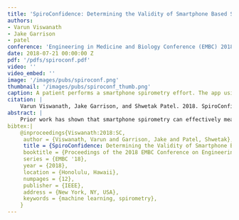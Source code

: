 ```yaml
---
title: 'SpiroConfidence: Determining the Validity of Smartphone Based Spirometry Using Machine Learning'
authors:
- Varun Viswanath
- Jake Garrison
- patel
conference: 'Engineering in Medicine and Biology Conference (EMBC) 2018'
date: 2018-07-21 00:00:00 Z
pdf: '/pdfs/spiroconf.pdf'
video: ''
video_embed: ''
image: '/images/pubs/spiroconf.png'
thumbnail: '/images/pubs/spiroconf_thumb.png'
caption: A patient performs a smartphone spirometry effort. The app using our proposed method recognizes that there was too much background noise, so it rejected the effort from analysis.
citation: |
    Varun Viswanath, Jake Garrison, and Shwetak Patel. 2018. SpiroConfidence: Determining the Validity of Smartphone Based Spirometry Using Machine Learning. In Proceedings of the 2018 EMBC Conference on Engineering in Medicine and Biology Conference (EMBC '18). IEEE, New York, NY, USA, Paper 1262, 4 pages.
abstract: |
    Prior work has shown that smartphone spirometry can effectively measure lung function using the phone’s built-in microphone and could one day play a critical role in making spirometry more usable, accessible, and cost-effective. Although traditional spirometry is performed with the guidance of a medical expert, smartphone spirometry lacks the ability to provide the patient feedback or guarantee the quality of a patient’s spirometry efforts. Smartphone spirometry is particu- larly susceptible to poorly performed efforts because any sounds in the environment (e.g., a person’s voice) or mistakes in the effort (e.g., coughs or short breaths) can invalidate the results. We introduce two approaches to analyze and estimate the quality of smartphone spirometry efforts. A gradient boosting model achieves 98.2% precision and 86.6% recall identifying invalid efforts when given expert tuned audio features, while a Gated-Convolutional Recurrent Neural Network achieves 98.3% precision and 88.0% recall and automatically develops patterns from a Mel-spectrogram, a more general audio feature.
bibtex:|
    @inproceedings{Viswanath:2018:SC,
     author = {Viswanath, Varun and Garrison, Jake and Patel, Shwetak},
     title = {SpiroConfidence: Determining the Validity of Smartphone Based Spirometry Using Machine Learning},
     booktitle = {Proceedings of the 2018 EMBC Conference on Engineering in Medicine and Biology Conference},
     series = {EMBC '18},
     year = {2018},
     location = {Honolulu, Hawaii},
     numpages = {12},
     publisher = {IEEE},
     address = {New York, NY, USA},
     keywords = {machine learning, spirometry},
    }
---
```

